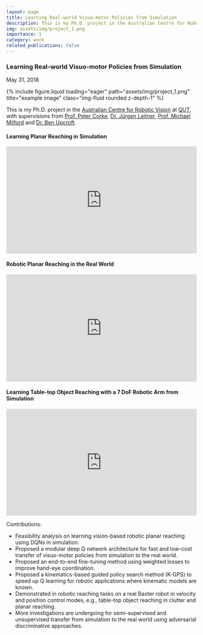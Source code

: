 ```yaml
---
layout: page
title: Learning Real-world Visuo-motor Policies from Simulation
description: This is my Ph.D. project in the Australian Centre for Robotic Vision at QUT, with supervisions from Prof. Peter Corke, Dr. Jürgen Leitner, Prof. Michael Milford and Dr. Ben Upcroft.
img: assets/img/project_1.png
importance: 1
category: work
related_publications: false
---
```

<!-- Project title and date -->
<h3>Learning Real-world Visuo-motor Policies from Simulation</h3>
<p>May 31, 2018</p>

<!-- Project picture -->
<div class="row">
    <div class="col-sm mt-3 mt-md-0">
        {% include figure.liquid loading="eager" path="assets/img/project_1.png" title="example image" class="img-fluid rounded z-depth-1" %}
    </div>
</div>

<!-- Content -->
<p>This is my Ph.D. project in the <a href="https://www.roboticvision.org/" target="_blank" rel="noopener">Australian Centre for Robotic Vision</a> at <a href="https://wiki.qut.edu.au/display/cyphy/Robotics@QUT" target="_blank" rel="noopener">QUT</a>, with supervisions from <a href="https://wiki.qut.edu.au/display/cyphy/Peter&#43;Corke" target="_blank" rel="noopener">Prof. Peter Corke</a>, <a href="http://juxi.net/" target="_blank" rel="noopener">Dr. Jürgen Leitner</a>, <a href="https://wiki.qut.edu.au/display/cyphy/Michael&#43;Milford" target="_blank" rel="noopener">Prof. Michael Milford</a> and <a href="https://www.roboticvision.org/rv_person/ben-upcroft/" target="_blank" rel="noopener">Dr. Ben Upcroft</a>.</p>

<h4 id="learning-planar-reaching-in-simulation"><strong>Learning Planar Reaching in Simulation</strong></h4>

<div style="position: relative; padding-bottom: 56.25%; height: 0; overflow: hidden;">
  <iframe src="https://www.youtube.com/embed/6cz-mcM4Qkc" style="position: absolute; top: 0; left: 0; width: 100%; height: 100%; border:0;" allowfullscreen title="YouTube Video"></iframe>
</div>

<h4 id="robotic-planar-reaching-in-the-real-world"><strong>Robotic Planar Reaching in the Real World</strong></h4>

<div style="position: relative; padding-bottom: 56.25%; height: 0; overflow: hidden;">
  <iframe src="https://www.youtube.com/embed/ybuFdsE6AjY" style="position: absolute; top: 0; left: 0; width: 100%; height: 100%; border:0;" allowfullscreen title="YouTube Video"></iframe>
</div>

<h4 id="learning-table-top-object-reaching-with-a-7-dof-robotic-arm-from-simulation"><strong>Learning Table-top Object Reaching with a 7 DoF Robotic Arm from Simulation</strong></h4>

<div style="position: relative; padding-bottom: 56.25%; height: 0; overflow: hidden;">
  <iframe src="https://www.youtube.com/embed/bVIw1DeuuYg" style="position: absolute; top: 0; left: 0; width: 100%; height: 100%; border:0;" allowfullscreen title="YouTube Video"></iframe>
</div>

<p>Contributions:</p>
<ul>
<li>Feasibility analysis on learning vision-based robotic planar reaching using DQNs in simulation.</li>
<li>Proposed a modular deep Q network architecture for fast and low-cost transfer of visuo-motor policies from simulation to the real world.</li>
<li>Proposed an end-to-end fine-tuning method using weighted losses to improve hand-eye coordination.</li>
<li>Proposed a kinematics-based guided policy search method (K-GPS) to speed up Q learning for robotic applications where kinematic models are known.</li>
<li>Demonstrated in robotic reaching tasks on a real Baxter robot in velocity and position control modes, e.g., table-top object reaching in clutter and planar reaching.</li>
<li>More investigations are undergoing for semi-supervised and unsupervised transfer from simulation to the real world using adversarial discriminative approaches.</li>
</ul>




<!-- <header class="post-header">
  <h1 class="post-title">{{ page.title }}</h1>
  <p class="post-description">{{ page.description }}</p>
</header> -->